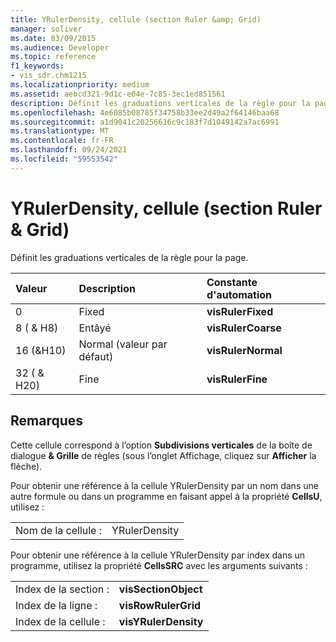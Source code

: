 ```yaml
---
title: YRulerDensity, cellule (section Ruler &amp; Grid)
manager: soliver
ms.date: 03/09/2015
ms.audience: Developer
ms.topic: reference
f1_keywords:
- vis_sdr.chm1215
ms.localizationpriority: medium
ms.assetid: aebcd321-9d1c-e04e-7c85-3ec1ed851561
description: Définit les graduations verticales de la règle pour la page.
ms.openlocfilehash: 4e6085b08785f34758b33ee2d49a2f64146baa68
ms.sourcegitcommit: a1d9041c20256616c9c183f7d1049142a7ac6991
ms.translationtype: MT
ms.contentlocale: fr-FR
ms.lasthandoff: 09/24/2021
ms.locfileid: "59553542"
---
```

# <a name="yrulerdensity-cell-ruler-amp-grid-section"></a>YRulerDensity, cellule (section Ruler &amp; Grid)

Définit les graduations verticales de la règle pour la page.
  
|**Valeur**|**Description**|**Constante d'automation**|
|:-----|:-----|:-----|
|0  <br/> |Fixed  <br/> |**visRulerFixed** <br/> |
|8 ( &amp; H8)  <br/> |Entâyé  <br/> |**visRulerCoarse** <br/> |
|16 (&amp;H10)  <br/> |Normal (valeur par défaut)  <br/> |**visRulerNormal** <br/> |
|32 ( &amp; H20)  <br/> |Fine  <br/> |**visRulerFine** <br/> |
   
## <a name="remarks"></a>Remarques

Cette cellule correspond à l’option **Subdivisions verticales** de  la boîte de dialogue **&amp; Grille** de règles (sous l’onglet Affichage, cliquez sur **Afficher** la flèche). 
  
Pour obtenir une référence à la cellule YRulerDensity par un nom dans une autre formule ou dans un programme en faisant appel à la propriété **CellsU**, utilisez : 
  
|||
|:-----|:-----|
|Nom de la cellule :  <br/> |YRulerDensity  <br/> |
   
Pour obtenir une référence à la cellule YRulerDensity par index dans un programme, utilisez la propriété **CellsSRC** avec les arguments suivants : 
  
|||
|:-----|:-----|
|Index de la section :  <br/> |**visSectionObject** <br/> |
|Index de la ligne :  <br/> |**visRowRulerGrid** <br/> |
|Index de la cellule :  <br/> |**visYRulerDensity** <br/> |
   

